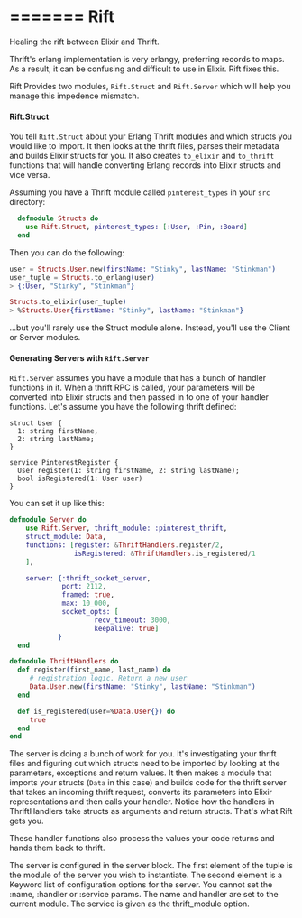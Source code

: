 =======
Rift
=======

Healing the rift between Elixir and Thrift.

Thrift's erlang implementation is very erlangy, preferring records to maps. As a result, it can be confusing and difficult to use in Elixir. Rift fixes this.

Rift Provides two modules, `Rift.Struct` and `Rift.Server` which will help you manage this impedence mismatch.


#### Rift.Struct

You tell `Rift.Struct` about your Erlang Thrift modules and which structs you would like to import. It then looks at the thrift files, parses their metadata and builds Elixir structs for you. It also creates `to_elixir` and `to_thrift` functions that will handle converting Erlang records into Elixir structs and vice versa.

Assuming you have a Thrift module called `pinterest_types` in your `src` directory:

```elixir
  defmodule Structs do
    use Rift.Struct, pinterest_types: [:User, :Pin, :Board]
  end
```

Then you can do the following:

```elixir
user = Structs.User.new(firstName: "Stinky", lastName: "Stinkman")
user_tuple = Structs.to_erlang(user)
> {:User, "Stinky", "Stinkman"}

Structs.to_elixir(user_tuple)
> %Structs.User{firstName: "Stinky", lastName: "Stinkman"}

```

...but you'll rarely use the Struct module alone. Instead, you'll use the Client or Server modules.


#### Generating Servers with `Rift.Server`

`Rift.Server` assumes you have a module that has a bunch of handler functions in it. When a thrift RPC is called, your parameters will be converted into Elixir structs and then passed in to one of your handler functions. Let's assume you have the following thrift defined:

```thrift
struct User {
  1: string firstName,
  2: string lastName;
}

service PinterestRegister {
  User register(1: string firstName, 2: string lastName);
  bool isRegistered(1: User user)
}
```

You can set it up like this:


```elixir
defmodule Server do
    use Rift.Server, thrift_module: :pinterest_thrift,
    struct_module: Data,
    functions: [register: &ThriftHandlers.register/2,
                isRegistered: &ThriftHandlers.is_registered/1
    ],

    server: {:thrift_socket_server,
             port: 2112,
             framed: true,
             max: 10_000,
             socket_opts: [
                     recv_timeout: 3000,
                     keepalive: true]
            }
  end

defmodule ThriftHandlers do
  def register(first_name, last_name) do
     # registration logic. Return a new user
     Data.User.new(firstName: "Stinky", lastName: "Stinkman")
  end

  def is_registered(user=%Data.User{}) do
     true
  end
end
```

The server is doing a bunch of work for you. It's investigating your thrift files and figuring out which structs need to be imported by looking at the parameters, exceptions and return values. It then makes a module that imports your structs (`Data` in this case) and builds code for the thrift server that takes an incoming thrift request, converts its parameters into Elixir representations and then calls your handler. Notice how the handlers in ThriftHandlers take structs as arguments and return structs. That's what Rift gets you.

These handler functions also process the values your code returns and hands them back to thrift.

The server is configured in the server block. The first element of the tuple is the module of the server you wish to instantiate. The second element is a Keyword list of configuration options for the server. You cannot set the :name, :handler or :service params. The name and handler are set to the current module. The service is given as the thrift_module option.
